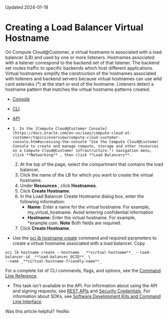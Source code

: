 Updated 2024-01-18
# Creating a Load Balancer Virtual Hostname
On Compute Cloud@Customer, a virtual hostname is associated with a load balancer (LB) and used by one or more listeners. Hostnames associated with a listener correspond to the backend set of that listener. The backend set routes traffic to specific backends which host different applications. 
Virtual hostnames simplify the construction of the hostnames associated with listeners and backend servers because virtual hostnames can use wild card asterisks (*) at the start or end of the hostname. Listeners detect a hostname pattern that matches the virtual hostname patterns created.
  * [Console](https://docs.oracle.com/en-us/iaas/compute-cloud-at-customer/topics/lbaas/creating-a-load-balancer-virtual-hostname.htm)
  * [CLI](https://docs.oracle.com/en-us/iaas/compute-cloud-at-customer/topics/lbaas/creating-a-load-balancer-virtual-hostname.htm)
  * [API](https://docs.oracle.com/en-us/iaas/compute-cloud-at-customer/topics/lbaas/creating-a-load-balancer-virtual-hostname.htm)


  *     1. In the [Compute Cloud@Customer Console](https://docs.oracle.com/en-us/iaas/compute-cloud-at-customer/topics/overview/compute-cloud-customer-console.htm#accessing-the-console "Use the Compute Cloud@Customer Console to create and manage compute, storage and other resources on a Compute Cloud@Customer infrastructure.") navigation menu, click **Networking** , then click **Load Balancers**.
    2. At the top of the page, select the compartment that contains the load balancer.
    3. Click the name of the LB for which you want to create the virtual hostname.
    4. Under **Resources** , click **Hostnames**. 
    5. Click **Create Hostname**.
    6. In the Load Balancer Create Hostname dialog box, enter the following information:
       * **Name:** Enter a name for the virtual hostname. For example, my_virtual_hostname. 
Avoid entering confidential information
       * **Hostname:** Enter the virtual hostname. For example, *example.com.
**Note** Both fields are required.
    7. Click **Create Hostname**. 
  * Use the [oci lb hostname create](https://docs.oracle.com/iaas/tools/oci-cli/latest/oci_cli_docs/cmdref/lb/hostname/create.html) command and required parameters to create a virtual hostname associated with a load balancer.
Copy
```
oci lb hostname create --hostname  _**virtual-hostname**_ --load-balancer-id _**load-balancer_OCID**_ \
--name _**virtual-hostname-friendly-name**_
```

For a complete list of CLI commands, flags, and options, see the [Command Line Reference](https://docs.oracle.com/iaas/tools/oci-cli/latest/oci_cli_docs/index.html).
  * This task isn't available in the API. 
For information about using the API and signing requests, see [REST APIs](https://docs.oracle.com/iaas/Content/API/Concepts/usingapi.htm#REST_APIs) and [Security Credentials](https://docs.oracle.com/iaas/Content/General/Concepts/credentials.htm). For information about SDKs, see [Software Development Kits and Command Line Interface](https://docs.oracle.com/iaas/Content/API/Concepts/sdks.htm#Software_Development_Kits_and_Command_Line_Interface).


Was this article helpful?
YesNo

